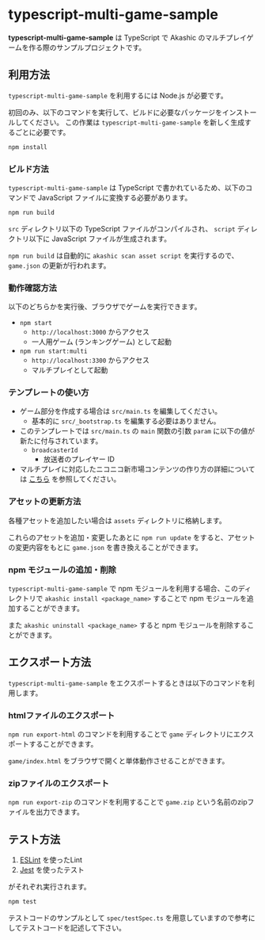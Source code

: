 # typescript-multi-game-sample

**typescript-multi-game-sample** は TypeScript で Akashic のマルチプレイゲームを作る際のサンプルプロジェクトです。

## 利用方法

`typescript-multi-game-sample` を利用するには Node.js が必要です。

初回のみ、以下のコマンドを実行して、ビルドに必要なパッケージをインストールしてください。
この作業は `typescript-multi-game-sample` を新しく生成するごとに必要です。

```sh
npm install
```

### ビルド方法

`typescript-multi-game-sample` は TypeScript で書かれているため、以下のコマンドで JavaScript ファイルに変換する必要があります。

```sh
npm run build
```

`src` ディレクトリ以下の TypeScript ファイルがコンパイルされ、 `script` ディレクトリ以下に JavaScript ファイルが生成されます。

`npm run build` は自動的に `akashic scan asset script` を実行するので、`game.json` の更新が行われます。

### 動作確認方法

以下のどちらかを実行後、ブラウザでゲームを実行できます。

* `npm start`
  * `http://localhost:3000` からアクセス
  * 一人用ゲーム (ランキングゲーム) として起動
* `npm run start:multi`
  * `http://localhost:3300` からアクセス
  * マルチプレイとして起動

### テンプレートの使い方

* ゲーム部分を作成する場合は `src/main.ts` を編集してください。
  * 基本的に `src/_bootstrap.ts` を編集する必要はありません。
* このテンプレートでは `src/main.ts` の `main` 関数の引数 `param` に以下の値が新たに付与されています。
  * `broadcasterId`
    * 放送者のプレイヤー ID
* マルチプレイに対応したニコニコ新市場コンテンツの作り方の詳細については [こちら](https://akashic-games.github.io/shin-ichiba/index.html) を参照してください。

### アセットの更新方法

各種アセットを追加したい場合は `assets` ディレクトリに格納します。

これらのアセットを追加・変更したあとに `npm run update` をすると、アセットの変更内容をもとに `game.json` を書き換えることができます。

### npm モジュールの追加・削除

`typescript-multi-game-sample` で npm モジュールを利用する場合、このディレクトリで `akashic install <package_name>` することで npm モジュールを追加することができます。

また `akashic uninstall <package_name>` すると npm モジュールを削除することができます。

## エクスポート方法

`typescript-multi-game-sample` をエクスポートするときは以下のコマンドを利用します。

### htmlファイルのエクスポート

`npm run export-html` のコマンドを利用することで `game` ディレクトリにエクスポートすることができます。

`game/index.html` をブラウザで開くと単体動作させることができます。

### zipファイルのエクスポート

`npm run export-zip` のコマンドを利用することで `game.zip` という名前のzipファイルを出力できます。

## テスト方法

1. [ESLint](https://eslint.org/ "ESLint") を使ったLint
2. [Jest](https://jestjs.io/ "Jest") を使ったテスト

がそれぞれ実行されます。

```sh
npm test
```

テストコードのサンプルとして `spec/testSpec.ts` を用意していますので参考にしてテストコードを記述して下さい。

